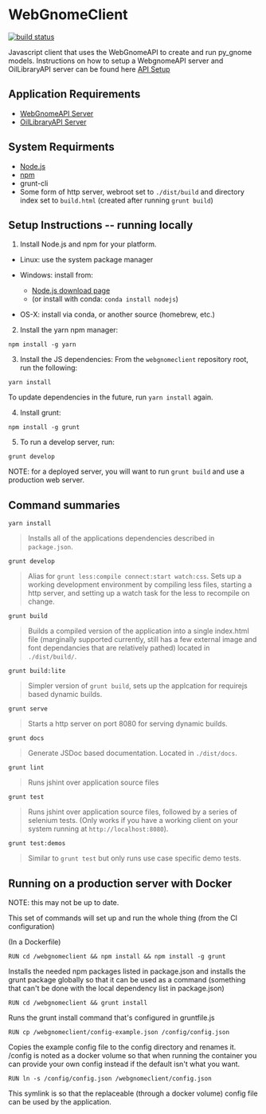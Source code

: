 WebGnomeClient
==============
[![build status](https://ci.orr.noaa.gov/projects/2/status.png?ref=master)](https://ci.orr.noaa.gov/projects/2?ref=master)

Javascript client that uses the WebGnomeAPI to create and run py_gnome models. Instructions on how to setup a WebgnomeAPI server and OilLibraryAPI server can be found here [API Setup](API_SETUP.md)

## Application Requirements
* [WebGnomeAPI Server](https://gitlab.orr.noaa.gov/gnome/webgnomeapi.git)
* [OilLibraryAPI Server](https://gitlab.orr.noaa.gov/gnome/oillibraryapi.git)

## System Requirments
* [Node.js](http://nodejs.org/)
* [npm](http://www.npmjs.org/)
* grunt-cli
* Some form of http server, webroot set to `./dist/build` and directory index set to `build.html` (created after running `grunt build`)

## Setup Instructions -- running locally

1) Install Node.js and npm for your platform.

  - Linux: use the system package manager

  - Windows: install from:
    - [Node.js download page](http://nodejs.org/en/download)
    - (or install with conda: `conda install nodejs`)

  - OS-X: install via conda, or another source (homebrew, etc.)

2) Install the yarn npm manager:

`npm install -g yarn`

3) Install the JS dependencies: From the `webgnomeclient` repository root, run the following:

`yarn install`

To update dependencies in the future, run `yarn install` again.

4) Install grunt:

`npm install -g grunt`

5) To run a develop server, run:

`grunt develop`

NOTE: for a deployed server, you will want to run `grunt build` and use a production web server.


## Command summaries

`yarn install`
> Installs all of the applications dependencies described in `package.json`.

`grunt develop`
> Alias for `grunt less:compile connect:start watch:css`. Sets up a working development environment by compiling less files, starting a http server, and setting up a watch task for the less to recompile on change.


`grunt build`
> Builds a compiled version of the application into a single index.html file (marginally supported currently, still has a few external image and font dependancies that are relatively pathed) located in `./dist/build/`.

`grunt build:lite`
> Simpler version of `grunt build`, sets up the applcation for requirejs based dynamic builds.

`grunt serve`
> Starts a http server on port 8080 for serving dynamic builds.

`grunt docs`
> Generate JSDoc based documentation. Located in `./dist/docs`.

`grunt lint`
> Runs jshint over application source files

`grunt test`
> Runs jshint over application source files, followed by a series of selenium tests. (Only works if you have a working client on your system running at `http://localhost:8080`).

`grunt test:demos`
> Similar to `grunt test` but only runs use case specific demo tests.


## Running on a production server with Docker

NOTE: this may not be up to date.

This set of commands will set up and run the whole thing (from the CI configuration)

(In a Dockerfile)

`RUN cd /webgnomeclient && npm install && npm install -g grunt`

Installs the needed npm packages listed in package.json and installs the grunt package globally so that it can be used as a command (something that can't be done with the local dependency list in package.json)

`RUN cd /webgnomeclient && grunt install`

Runs the grunt install command that's configured in gruntfile.js

`RUN cp /webgnomeclient/config-example.json /config/config.json`

Copies the example config file to the config directory and renames it. /config is noted as a docker volume so that when running the container you can provide your own config instead if the default isn't what you want.

`RUN ln -s /config/config.json /webgnomeclient/config.json`

This symlink is so that the replaceable (through a docker volume) config file can be used by the application.

